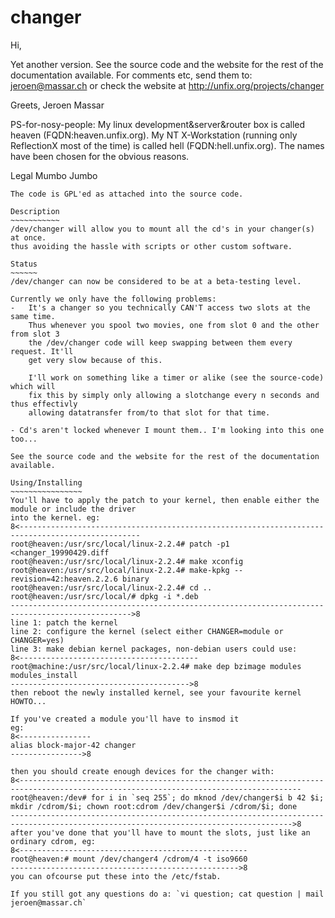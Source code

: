 changer
=======

Hi,

Yet another version.
See the source code and the website for the rest of the documentation available.
For comments etc, send them to: jeroen@massar.ch or check the website at http://unfix.org/projects/changer

Greets,
  Jeroen Massar

PS-for-nosy-people:
 My linux development&server&router box is called heaven (FQDN:heaven.unfix.org).
 My NT X-Workstation (running only ReflectionX most of the time) is called hell (FQDN:hell.unfix.org).
 The names have been chosen for the obvious reasons.

Legal Mumbo Jumbo
~~~~~~~~~~~~~~~~~
The code is GPL'ed as attached into the source code.

Description
~~~~~~~~~~~
/dev/changer will allow you to mount all the cd's in your changer(s) at once.
thus avoiding the hassle with scripts or other custom software.

Status
~~~~~~
/dev/changer can now be considered to be at a beta-testing level.

Currently we only have the following problems:
-	It's a changer so you technically CAN'T access two slots at the same time.
	Thus whenever you spool two movies, one from slot 0 and the other from slot 3
	the /dev/changer code will keep swapping between them every request. It'll
	get very slow because of this.

	I'll work on something like a timer or alike (see the source-code) which will
	fix this by simply only allowing a slotchange every n seconds and thus effectivly
	allowing datatransfer from/to that slot for that time.

- Cd's aren't locked whenever I mount them.. I'm looking into this one too...

See the source code and the website for the rest of the documentation available.

Using/Installing
~~~~~~~~~~~~~~~~
You'll have to apply the patch to your kernel, then enable either the module or include the driver
into the kernel. eg:
8<-------------------------------------------------------------------------------------------------
root@heaven:/usr/src/local/linux-2.2.4# patch -p1 <changer_19990429.diff
root@heaven:/usr/src/local/linux-2.2.4# make xconfig
root@heaven:/usr/src/local/linux-2.2.4# make-kpkg --revision=42:heaven.2.2.6 binary
root@heaven:/usr/src/local/linux-2.2.4# cd ..
root@heaven:/usr/src/local/# dpkg -i *.deb
------------------------------------------------------------------------------------------------->8
line 1: patch the kernel
line 2: configure the kernel (select either CHANGER=module or CHANGER=yes)
line 3: make debian kernel packages, non-debian users could use:
8<----------------------------------------
root@machine:/usr/src/local/linux-2.2.4# make dep bzimage modules modules_install
---------------------------------------->8
then reboot the newly installed kernel, see your favourite kernel HOWTO...

If you've created a module you'll have to insmod it
eg:
8<----------------
alias block-major-42 changer
---------------->8

then you should create enough devices for the changer with:
8<-------------------------------------------------------------------------------------------------------------------------------------
root@heaven:/dev# for i in `seq 255`; do mknod /dev/changer$i b 42 $i; mkdir /cdrom/$i; chown root:cdrom /dev/changer$i /cdrom/$i; done
------------------------------------------------------------------------------------------------------------------------------------->8
after you've done that you'll have to mount the slots, just like an ordinary cdrom, eg:
8<---------------------------------------------------
root@heaven:# mount /dev/changer4 /cdrom/4 -t iso9660
--------------------------------------------------->8
you can ofcourse put these into the /etc/fstab.

If you still got any questions do a: `vi question; cat question | mail jeroen@massar.ch`

